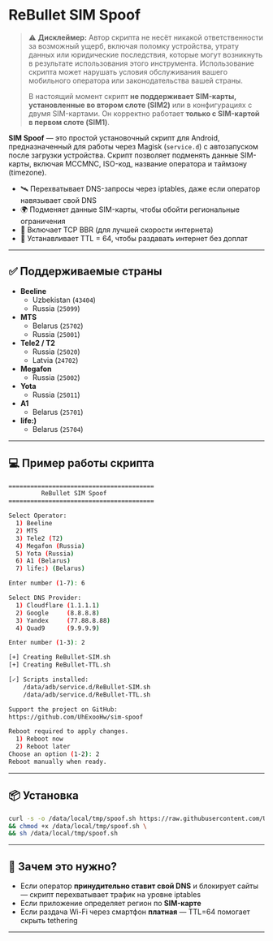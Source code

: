 # ReBullet SIM Spoof

> ⚠️ **Дисклеймер:** Автор скрипта не несёт никакой ответственности за возможный ущерб, включая поломку устройства, утрату данных или юридические последствия, которые могут возникнуть в результате использования этого инструмента. Использование скрипта может нарушать условия обслуживания вашего мобильного оператора или законодательства вашей страны.
>
> В настоящий момент скрипт **не поддерживает SIM-карты, установленные во втором слоте (SIM2)** или в конфигурациях с двумя SIM-картами. Он корректно работает **только с SIM-картой в первом слоте (SIM1)**.

**SIM Spoof** — это простой установочный скрипт для Android, предназначенный для работы через Magisk (`service.d`) с автозапуском после загрузки устройства. Скрипт позволяет подменять данные SIM-карты, включая MCCMNC, ISO-код, название оператора и таймзону (timezone).

- 🛰 Перехватывает DNS-запросы через iptables, даже если оператор навязывает свой DNS  
- 🌍 Подменяет данные SIM-карты, чтобы обойти региональные ограничения  
- 🚀 Включает TCP BBR (для лучшей скорости интернета)  
- 📶 Устанавливает TTL = 64, чтобы раздавать интернет без доплат  

---

## ✅ Поддерживаемые страны

- **Beeline**
  - Uzbekistan (`43404`)
  - Russia (`25099`)
- **MTS**
  - Belarus (`25702`)
  - Russia (`25001`)
- **Tele2 / T2**
  - Russia (`25020`)
  - Latvia (`24702`)
- **Megafon**
  - Russia (`25002`)
- **Yota**
  - Russia (`25011`)
- **A1**
  - Belarus (`25701`)
- **life:)**
  - Belarus (`25704`)

---

## 💻 Пример работы скрипта

```bash
========================================
         ReBullet SIM Spoof
========================================

Select Operator:
  1) Beeline
  2) MTS
  3) Tele2 (T2)
  4) Megafon (Russia)
  5) Yota (Russia)
  6) A1 (Belarus)
  7) life:) (Belarus)

Enter number (1-7): 6

Select DNS Provider:
  1) Cloudflare (1.1.1.1)
  2) Google     (8.8.8.8)
  3) Yandex     (77.88.8.88)
  4) Quad9      (9.9.9.9)

Enter number (1-3): 2

[+] Creating ReBullet-SIM.sh
[+] Creating ReBullet-TTL.sh

[✓] Scripts installed:
    /data/adb/service.d/ReBullet-SIM.sh
    /data/adb/service.d/ReBullet-TTL.sh

Support the project on GitHub:
https://github.com/UhExooHw/sim-spoof

Reboot required to apply changes.
  1) Reboot now
  2) Reboot later
Choose an option (1-2): 2
Reboot manually when ready.
```

---

## 📦 Установка

```bash
curl -s -o /data/local/tmp/spoof.sh https://raw.githubusercontent.com/UhExooHw/sim-spoof/refs/heads/main/spoof.sh \
&& chmod +x /data/local/tmp/spoof.sh \
&& sh /data/local/tmp/spoof.sh
```

---

## 🎯 Зачем это нужно?

- Если оператор **принудительно ставит свой DNS** и блокирует сайты — скрипт перехватывает трафик на уровне iptables  
- Если приложение определяет регион по **SIM-карте**  
- Если раздача Wi-Fi через смартфон **платная** — TTL=64 помогает скрыть tethering  

---
